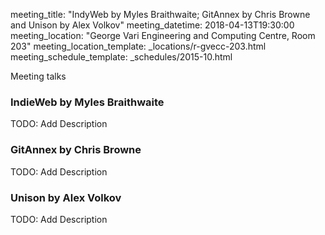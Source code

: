 meeting_title: "IndyWeb by Myles Braithwaite; GitAnnex by Chris Browne and Unison by Alex Volkov"
meeting_datetime: 2018-04-13T19:30:00
meeting_location: "George Vari Engineering and Computing Centre, Room 203"
meeting_location_template: _locations/r-gvecc-203.html
meeting_schedule_template: _schedules/2015-10.html


Meeting talks

### IndieWeb by Myles Braithwaite

TODO: Add Description

### GitAnnex by Chris Browne

TODO: Add Description

### Unison by Alex Volkov

TODO: Add Description
